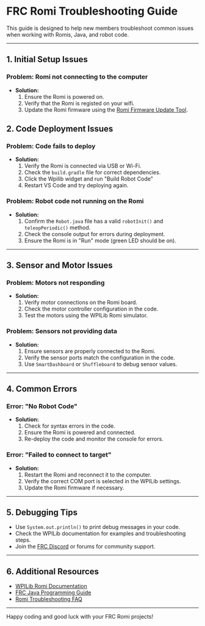# FRC Romi Troubleshooting Guide

This guide is designed to help new members troubleshoot common issues when working with Romis, Java, and robot code.

---

## 1. **Initial Setup Issues**
### Problem: Romi not connecting to the computer
- **Solution:**
    1. Ensure the Romi is powered on.
    2. Verify that the Romi is registed on your wifi.
    4. Update the Romi firmware using the [Romi Firmware Update Tool](https://docs.wpilib.org/en/stable/docs/romi/romi-setup.html).

## 2. **Code Deployment Issues**
### Problem: Code fails to deploy
- **Solution:**
    1. Verify the Romi is connected via USB or Wi-Fi.
    2. Check the `build.gradle` file for correct dependencies.
    3. Click the Wpilib widget and run "Build Robot Code"
    4. Restart VS Code and try deploying again.

### Problem: Robot code not running on the Romi
- **Solution:**
    1. Confirm the `Robot.java` file has a valid `robotInit()` and `teleopPeriodic()` method.
    2. Check the console output for errors during deployment.
    3. Ensure the Romi is in "Run" mode (green LED should be on).

---

## 3. **Sensor and Motor Issues**
### Problem: Motors not responding
- **Solution:**
    1. Verify motor connections on the Romi board.
    2. Check the motor controller configuration in the code.
    3. Test the motors using the WPILib Romi simulator.

### Problem: Sensors not providing data
- **Solution:**
    1. Ensure sensors are properly connected to the Romi.
    2. Verify the sensor ports match the configuration in the code.
    3. Use `SmartDashboard` or `Shuffleboard` to debug sensor values.

---

## 4. **Common Errors**
### Error: "No Robot Code"
- **Solution:**
    1. Check for syntax errors in the code.
    2. Ensure the Romi is powered and connected.
    3. Re-deploy the code and monitor the console for errors.

### Error: "Failed to connect to target"
- **Solution:**
    1. Restart the Romi and reconnect it to the computer.
    2. Verify the correct COM port is selected in the WPILib settings.
    3. Update the Romi firmware if necessary.

---

## 5. **Debugging Tips**
- Use `System.out.println()` to print debug messages in your code.
- Check the WPILib documentation for examples and troubleshooting steps.
- Join the [FRC Discord](https://discord.gg/frc) or forums for community support.

---

## 6. **Additional Resources**
- [WPILib Romi Documentation](https://docs.wpilib.org/en/stable/docs/romi/index.html)
- [FRC Java Programming Guide](https://docs.wpilib.org/en/stable/docs/software/index.html)
- [Romi Troubleshooting FAQ](https://docs.wpilib.org/en/stable/docs/romi/romi-faq.html)

---

Happy coding and good luck with your FRC Romi projects!